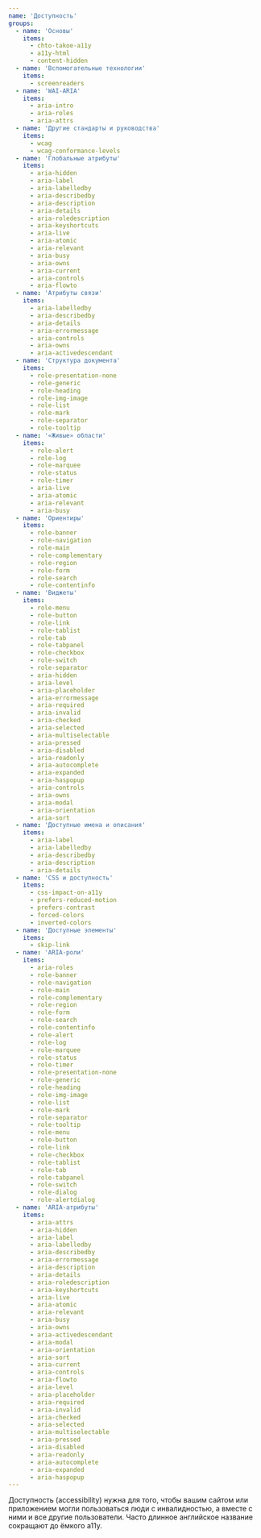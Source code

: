 ```yaml
---
name: 'Доступность'
groups:
  - name: 'Основы'
    items:
      - chto-takoe-a11y
      - a11y-html
      - content-hidden
  - name: 'Вспомогательные технологии'
    items:
      - screenreaders
  - name: 'WAI-ARIA'
    items:
      - aria-intro
      - aria-roles
      - aria-attrs
  - name: 'Другие стандарты и руководства'
    items:
      - wcag
      - wcag-conformance-levels
  - name: 'Глобальные атрибуты'
    items:
      - aria-hidden
      - aria-label
      - aria-labelledby
      - aria-describedby
      - aria-description
      - aria-details
      - aria-roledescription
      - aria-keyshortcuts
      - aria-live
      - aria-atomic
      - aria-relevant
      - aria-busy
      - aria-owns
      - aria-current
      - aria-controls
      - aria-flowto
  - name: 'Атрибуты связи'
    items:
      - aria-labelledby
      - aria-describedby
      - aria-details
      - aria-errormessage
      - aria-controls
      - aria-owns
      - aria-activedescendant
  - name: 'Структура документа'
    items:
      - role-presentation-none
      - role-generic
      - role-heading
      - role-img-image
      - role-list
      - role-mark
      - role-separator
      - role-tooltip
  - name: '«Живые» области'
    items:
      - role-alert
      - role-log
      - role-marquee
      - role-status
      - role-timer
      - aria-live
      - aria-atomic
      - aria-relevant
      - aria-busy
  - name: 'Ориентиры'
    items:
      - role-banner
      - role-navigation
      - role-main
      - role-complementary
      - role-region
      - role-form
      - role-search
      - role-contentinfo
  - name: 'Виджеты'
    items:
      - role-menu
      - role-button
      - role-link
      - role-tablist
      - role-tab
      - role-tabpanel
      - role-checkbox
      - role-switch
      - role-separator
      - aria-hidden
      - aria-level
      - aria-placeholder
      - aria-errormessage
      - aria-required
      - aria-invalid
      - aria-checked
      - aria-selected
      - aria-multiselectable
      - aria-pressed
      - aria-disabled
      - aria-readonly
      - aria-autocomplete
      - aria-expanded
      - aria-haspopup
      - aria-controls
      - aria-owns
      - aria-modal
      - aria-orientation
      - aria-sort
  - name: 'Доступные имена и описания'
    items:
      - aria-label
      - aria-labelledby
      - aria-describedby
      - aria-description
      - aria-details
  - name: 'CSS и доступность'
    items:
      - css-impact-on-a11y
      - prefers-reduced-motion
      - prefers-contrast
      - forced-colors
      - inverted-colors
  - name: 'Доступные элементы'
    items:
      - skip-link
  - name: 'ARIA-роли'
    items:
      - aria-roles
      - role-banner
      - role-navigation
      - role-main
      - role-complementary
      - role-region
      - role-form
      - role-search
      - role-contentinfo
      - role-alert
      - role-log
      - role-marquee
      - role-status
      - role-timer
      - role-presentation-none
      - role-generic
      - role-heading
      - role-img-image
      - role-list
      - role-mark
      - role-separator
      - role-tooltip
      - role-menu
      - role-button
      - role-link
      - role-checkbox
      - role-tablist
      - role-tab
      - role-tabpanel
      - role-switch
      - role-dialog
      - role-alertdialog
  - name: 'ARIA-атрибуты'
    items:
      - aria-attrs
      - aria-hidden
      - aria-label
      - aria-labelledby
      - aria-describedby
      - aria-errormessage
      - aria-description
      - aria-details
      - aria-roledescription
      - aria-keyshortcuts
      - aria-live
      - aria-atomic
      - aria-relevant
      - aria-busy
      - aria-owns
      - aria-activedescendant
      - aria-modal
      - aria-orientation
      - aria-sort
      - aria-current
      - aria-controls
      - aria-flowto
      - aria-level
      - aria-placeholder
      - aria-required
      - aria-invalid
      - aria-checked
      - aria-selected
      - aria-multiselectable
      - aria-pressed
      - aria-disabled
      - aria-readonly
      - aria-autocomplete
      - aria-expanded
      - aria-haspopup
---
```


Доступность (accessibility) нужна для того, чтобы вашим сайтом или приложением могли пользоваться люди с инвалидностью, а вместе с ними и все другие пользователи. Часто длинное английское название сокращают до ёмкого a11y.
